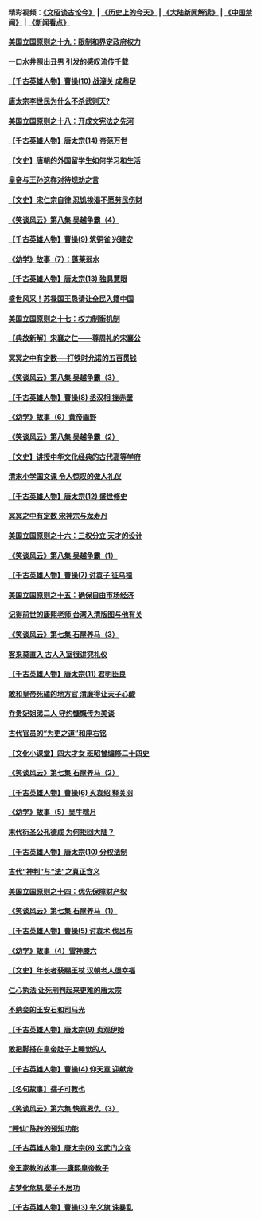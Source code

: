 #### 精彩视频：[《文昭谈古论今》](http://45.76.195.252/wenzhao) | [《历史上的今天》](http://45.76.195.252/today-in-history) | [《大陆新闻解读》](http://45.76.195.252/ntdtv-comedy) | [《中国禁闻》](http://45.76.195.252/ntdtv-news) | [《新闻看点》](http://45.76.195.252/news-insight) 

 #### [美国立国原则之十九：限制和界定政府权力](../pages/nsc975/n11023895.md?t=02110331) 

#### [一口水井照出丑男 引发的感叹流传千载](../pages/nsc975/n11004598.md?t=02110331) 

#### [【千古英雄人物】曹操(10) 战潼关 成鼎足](../pages/nsc975/n7779963.md?t=02110331) 

#### [唐太宗李世民为什么不杀武则天?](../pages/nsc975/n11034040.md?t=02110331) 

#### [美国立国原则之十八：开成文宪法之先河](../pages/nsc975/n11008526.md?t=02110331) 

#### [【千古英雄人物】唐太宗(14) 帝范万世](../pages/nsc975/n8034234.md?t=02110331) 

#### [【文史】唐朝的外国留学生如何学习和生活](../pages/nsc975/n11010825.md?t=02110331) 

#### [皇帝与王孙这样对待规劝之言](../pages/nsc975/n10994666.md?t=02110331) 

#### [【文史】宋仁宗自律 忍饥挨渴不愿劳民伤财](../pages/nsc975/n10997349.md?t=02110331) 

#### [《笑谈风云》第八集 吴越争霸（4）](../pages/nsc975/n11010924.md?t=02110331) 

#### [【千古英雄人物】曹操(9) 筑铜雀 兴建安](../pages/nsc975/n7662497.md?t=02110331) 

#### [《幼学》故事（7）：蓬莱弱水](../pages/nsc975/n10990547.md?t=02110331) 

#### [【千古英雄人物】唐太宗(13) 独具慧眼](../pages/nsc975/n8034179.md?t=02110331) 

#### [盛世风采！苏禄国王恳请让全民入籍中国](../pages/nsc975/n10992284.md?t=02110331) 

#### [美国立国原则之十七：权力制衡机制](../pages/nsc975/n11002624.md?t=02110331) 

#### [【典故新解】宋襄之仁——尊周礼的宋襄公](../pages/nsc975/n11018653.md?t=02110331) 

#### [冥冥之中有定数──打铁时允诺的五百贯钱](../pages/nsc975/n334213.md?t=02110331) 

#### [《笑谈风云》第八集 吴越争霸（3）](../pages/nsc975/n11010889.md?t=02110331) 

#### [【千古英雄人物】曹操(8) 丞汉相 挫赤壁](../pages/nsc975/n7662490.md?t=02110331) 

#### [《幼学》故事（6）黄帝画野](../pages/nsc975/n10990546.md?t=02110331) 

#### [《笑谈风云》第八集 吴越争霸（2）](../pages/nsc975/n10996834.md?t=02110331) 

#### [【文史】讲授中华文化经典的古代高等学府](../pages/nsc975/n11003895.md?t=02110331) 

#### [清末小学国文课 令人惊叹的做人礼仪](../pages/nsc975/n10980226.md?t=02110331) 

#### [【千古英雄人物】唐太宗(12) 盛世修史](../pages/nsc975/n8034115.md?t=02110331) 

#### [冥冥之中有定数 宋神宗与龙寿丹](../pages/nsc975/n11008770.md?t=02110331) 

#### [美国立国原则之十六：三权分立 天才的设计](../pages/nsc975/n10991293.md?t=02110331) 

#### [《笑谈风云》第八集 吴越争霸（1）](../pages/nsc975/n10987751.md?t=02110331) 

#### [【千古英雄人物】曹操(7) 讨袁子 征乌桓](../pages/nsc975/n7662459.md?t=02110331) 

#### [美国立国原则之十五：确保自由市场经济](../pages/nsc975/n10957715.md?t=02110331) 

#### [记得前世的康熙老师 台湾入清版图与他有关](../pages/nsc975/n11004761.md?t=02110331) 

#### [《笑谈风云》第七集 石屋养马（3）](../pages/nsc975/n10964155.md?t=02110331) 

#### [客来莫直入 古人入室很讲究礼仪](../pages/nsc975/n11002636.md?t=02110331) 

#### [【千古英雄人物】唐太宗(11) 君明臣良](../pages/nsc975/n8030388.md?t=02110331) 

#### [敢和皇帝死磕的地方官 清廉得让天子心酸](../pages/nsc975/n10999336.md?t=02110331) 

#### [乔贵妃姐弟二人 守约慷慨传为美谈](../pages/nsc975/n10842491.md?t=02110331) 

#### [古代官员的“为吏之道”和座右铭](../pages/nsc975/n10989890.md?t=02110331) 

#### [【文化小课堂】四大才女 班昭曾编修二十四史](../pages/nsc975/n10996143.md?t=02110331) 

#### [《笑谈风云》第七集 石屋养马（2）](../pages/nsc975/n10964109.md?t=02110331) 

#### [【千古英雄人物】曹操(6) 灭袁绍 释关羽](../pages/nsc975/n7662436.md?t=02110331) 

#### [《幼学》故事（5）吴牛喘月](../pages/nsc975/n10806013.md?t=02110331) 

#### [末代衍圣公孔德成 为何拒回大陆？](../pages/nsc975/n10992548.md?t=02110331) 

#### [【千古英雄人物】唐太宗(10) 分权法制](../pages/nsc975/n8025970.md?t=02110331) 

#### [古代“神判”与“法”之真正含义](../pages/nsc975/n10982291.md?t=02110331) 

#### [美国立国原则之十四：优先保障财产权](../pages/nsc975/n10954086.md?t=02110331) 

#### [《笑谈风云》第七集 石屋养马（1）](../pages/nsc975/n10964072.md?t=02110331) 

#### [【千古英雄人物】曹操(5) 讨袁术 伐吕布](../pages/nsc975/n7637126.md?t=02110331) 

#### [《幼学》故事（4）雪神滕六](../pages/nsc975/n10806012.md?t=02110331) 

#### [【文史】年长者获赐王杖 汉朝老人很幸福](../pages/nsc975/n10980263.md?t=02110331) 

#### [仁心执法 让死刑判起来更难的唐太宗](../pages/nsc975/n10979954.md?t=02110331) 

#### [不纳妾的王安石和司马光](../pages/nsc975/n2647438.md?t=02110331) 

#### [【千古英雄人物】唐太宗(9) 贞观伊始](../pages/nsc975/n8022938.md?t=02110331) 

#### [敢把脚搭在皇帝肚子上睡觉的人](../pages/nsc975/n10975530.md?t=02110331) 

#### [【千古英雄人物】曹操(4) 仰天意 迎献帝](../pages/nsc975/n7637003.md?t=02110331) 

#### [【名句故事】孺子可教也](../pages/nsc975/n10371944.md?t=02110331) 

#### [《笑谈风云》第六集 快意恩仇（3）](../pages/nsc975/n10953824.md?t=02110331) 

#### [“睡仙”陈抟的预知功能](../pages/nsc975/n10955272.md?t=02110331) 

#### [【千古英雄人物】唐太宗(8) 玄武门之变](../pages/nsc975/n7979461.md?t=02110331) 

#### [帝王家教的故事──康熙皇帝教子](../pages/nsc975/n10764254.md?t=02110331) 

#### [占梦化危机 晏子不居功](../pages/nsc975/n232663.md?t=02110331) 

#### [【千古英雄人物】曹操(3) 举义旗 诛暴乱](../pages/nsc975/n7576061.md?t=02110331) 

